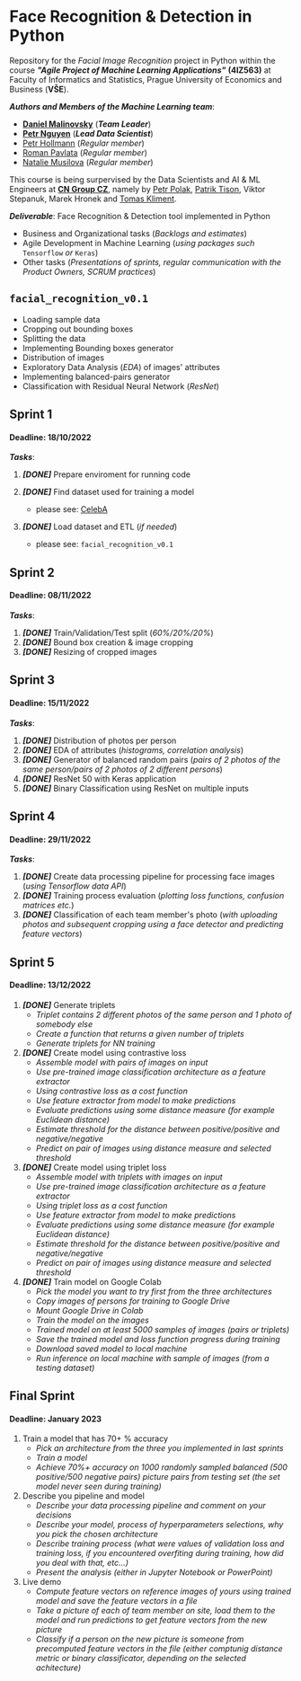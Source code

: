 # Face Recognition & Detection in Python
Repository for the _Facial Image Recognition_ project in Python within the course _**"Agile Project of Machine Learning Applications"**_ **(4IZ563)** at Faculty of Informatics and Statistics, Prague University of Economics and Business (**VŠE**).

_**Authors and Members of the Machine Learning team**_:
- [**Daniel Malinovsky**](https://www.linkedin.com/in/daniel-malinovsky-88b162198) (_**Team Leader**_)
- [**Petr Nguyen**](https://www.linkedin.com/in/petr-ngn) (_**Lead Data Scientist**_)
- [Petr Hollmann](https://www.linkedin.com/in/petr-hollmann-3583aa208) (_Regular member_)
- [Roman Pavlata](https://www.linkedin.com/in/roman-pavlata-a3b602161) (_Regular member_)
- [Natalie Musilova](https://www.linkedin.com/in/natálie-musilová-3b98287a) (_Regular member_)

This course is being surpervised by the Data Scientists and AI & ML Engineers at [**CN Group CZ**](https://www.linkedin.com/company/cngroup-dk), namely by [Petr Polak](https://www.linkedin.com/in/87petrpolak), [Patrik Tison](https://www.linkedin.com/in/patriktison), Viktor Stepanuk, Marek Hronek and [Tomas Kliment](https://www.linkedin.com/in/tomáš-kliment-b74120196).



_**Deliverable**_: Face Recognition & Detection tool implemented in Python
- Business and Organizational tasks (_Backlogs and estimates_)
- Agile Development in Machine Learning (_using packages such_ `Tensorflow` _or_ `Keras`)
- Other tasks (_Presentations of sprints, regular communication with the Product Owners, SCRUM practices_)


## `facial_recognition_v0.1`
- Loading sample data
- Cropping out bounding boxes
- Splitting the data
- Implementing Bounding boxes generator
- Distribution of images
- Exploratory Data Analysis (_EDA_) of images' attributes
- Implementing balanced-pairs generator
- Classification with Residual Neural Network (_ResNet_)

## Sprint 1 
#### Deadline: 18/10/2022
_**Tasks**_:
1. _**[DONE]**_ Prepare enviroment for running code
2. _**[DONE]**_ Find dataset used for training a model
   - please see: [CelebA](https://mmlab.ie.cuhk.edu.hk/projects/CelebA.html)

3. _**[DONE]**_ Load dataset and ETL (_if needed_)
   - please see: `facial_recognition_v0.1`

## Sprint 2
#### Deadline: 08/11/2022
_**Tasks**_:
1. _**[DONE]**_ Train/Validation/Test split (_60%/20%/20%_)
2. _**[DONE]**_ Bound box creation & image cropping
3. _**[DONE]**_ Resizing of cropped images

## Sprint 3
#### Deadline: 15/11/2022
_**Tasks**_:
1. _**[DONE]**_ Distribution of photos per person
2. _**[DONE]**_ EDA of attributes (_histograms, correlation analysis_)
3. _**[DONE]**_ Generator of balanced random pairs (_pairs of 2 photos of the same person/pairs of 2 photos of 2 different persons_)
4. _**[DONE]**_ ResNet 50 with Keras application
5. _**[DONE]**_ Binary Classification using ResNet on multiple inputs

## Sprint 4
#### Deadline: 29/11/2022
_**Tasks**_:
1. _**[DONE]**_ Create data processing pipeline for processing face images (_using Tensorflow data API_)
2. _**[DONE]**_ Training process evaluation (_plotting loss functions, confusion matrices etc._)
3. _**[DONE]**_ Classification of each team member's photo (_with uploading photos and subsequent cropping using a face detector and predicting feature vectors_)

## Sprint 5
#### Deadline: 13/12/2022
1. _**[DONE]**_ Generate triplets
   - _Triplet contains 2 different photos of the same person and 1 photo of somebody else_
   - _Create a function that returns a given number of triplets_
   - _Generate triplets for NN training_
2. _**[DONE]**_ Create model using contrastive loss
   - _Assemble model with pairs of images on input_
   - _Use pre-trained image classification architecture as a feature extractor_
   - _Using contrastive loss as a cost function_
   - _Use feature extractor from model to make predictions_
   - _Evaluate predictions using some distance measure (for example Euclidean distance)_
   - _Estimate threshold for the distance between positive/positive and negative/negative_
   - _Predict on pair of images using distance measure and selected threshold_
3. _**[DONE]**_ Create model using triplet loss
   - _Assemble model with triplets with images on input_
   - _Use pre-trained image classification architecture as a feature extractor_
   - _Using triplet loss as a cost function_
   - _Use feature extractor from model to make predictions_
   - _Evaluate predictions using some distance measure (for example Euclidean distance)_
   - _Estimate threshold for the distance between positive/positive and negative/negative_
   - _Predict on pair of images using distance measure and selected threshold_
4. _**[DONE]**_ Train model on Google Colab
   - _Pick the model you want to try first from the three architectures_
   - _Copy images of persons for training to Google Drive_
   - _Mount Google Drive in Colab_
   - _Train the model on the images_
   - _Trained model on at least 5000 samples of images (pairs or triplets)_
   - _Save the trained model and loss function progress during training_
   - _Download saved model to local machine_
   - _Run inference on local machine with sample of images (from a testing dataset)_

## Final Sprint
#### Deadline: January 2023
1. Train a model that has 70+ % accuracy
   - _Pick an architecture from the three you implemented in last sprints_
   - _Train a model_
   - _Achieve 70%+ accuracy on 1000 randomly sampled balanced (500 positive/500 negative pairs) picture pairs from testing set (the set model never seen during training)_
3. Describe you pipeline and model
   - _Describe your data processing pipeline and comment on your decisions_
   - _Describe your model, process of hyperparameters selections, why you pick the chosen architecture_
   - _Describe training process (what were values of validation loss and training loss, if you encountered overfiting during training, how did you deal with that, etc…)_
   - _Present the analysis (either in Jupyter Notebook or PowerPoint)_
2. Live demo
   - _Compute feature vectors on reference images of yours using trained model and save the feature vectors in a file_
   - _Take a picture of each of team member on site, load them to the model and run predictions to get feature vectors from the new picture_
   - _Classify if a person on the new picture is someone from precomputed feature vectors in the file (either comptunig distance metric or binary classificator, depending on the selected achitecture)_
